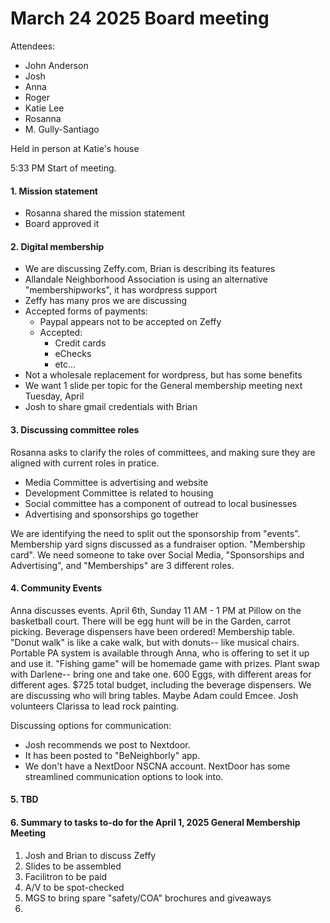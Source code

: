 # March 24 2025 Board meeting

Attendees:
- John Anderson
- Josh
- Anna
- Roger
- Katie Lee
- Rosanna
- M. Gully-Santiago  


Held in person at Katie's house

5:33 PM Start of meeting.  

#### 1. Mission statement

- Rosanna shared the mission statement
- Board approved it

#### 2. Digital membership 

- We are discussing Zeffy.com, Brian is describing its features
- Allandale Neighborhood Association is using an alternative "membershipworks", it has wordpress support
- Zeffy has many pros we are discussing
- Accepted forms of payments:
    - Paypal appears not to be accepted on Zeffy
    - Accepted:
        - Credit cards
        - eChecks
        - etc...
- Not a wholesale replacement for wordpress, but has some benefits
- We want 1 slide per topic for the General membership meeting next Tuesday, April 
- Josh to share gmail credentials with Brian


#### 3. Discussing committee roles
Rosanna asks to clarify the roles of committees, and making sure they are aligned with current roles in pratice.
- Media Committee is advertising and website
- Development Committee is related to housing
- Social committee has a component of outread to local businesses
- Advertising and sponsorships go together

We are identifying the need to split out the sponsorship from "events".
Membership yard signs discussed as a fundraiser option.  "Membership card".  We need someone to take over Social Media, "Sponsorships and Advertising", and "Memberships" are 3 different roles.  

#### 4. Community Events
Anna discusses events.  April 6th, Sunday 11 AM - 1 PM at Pillow on the basketball court.  There will be egg hunt will be in the Garden, carrot picking.  Beverage dispensers have been ordered! Membership table.  "Donut walk" is like a cake walk, but with donuts-- like musical chairs.  Portable PA system is available through Anna, who is offering to set it up and use it.  "Fishing game" will be homemade game with prizes.  Plant swap with Darlene-- bring one and take one.  600 Eggs, with different areas for different ages.  $725 total budget, including the beverage dispensers.  We are discussing who will bring tables.  Maybe Adam could Emcee.  Josh volunteers Clarissa to lead rock painting.    

Discussing options for communication:
- Josh recommends we post to Nextdoor.  
- It has been posted to "BeNeighborly" app.  
- We don't have a NextDoor NSCNA account.  NextDoor has some streamlined communication options to look into. 



#### 5. TBD


#### 6. Summary to tasks to-do for the April 1, 2025 General Membership Meeting

1. Josh and Brian to discuss Zeffy
2. Slides to be assembled
3. Facilitron to be paid
4. A/V to be spot-checked
5. MGS to bring spare "safety/COA" brochures and giveaways
6. 